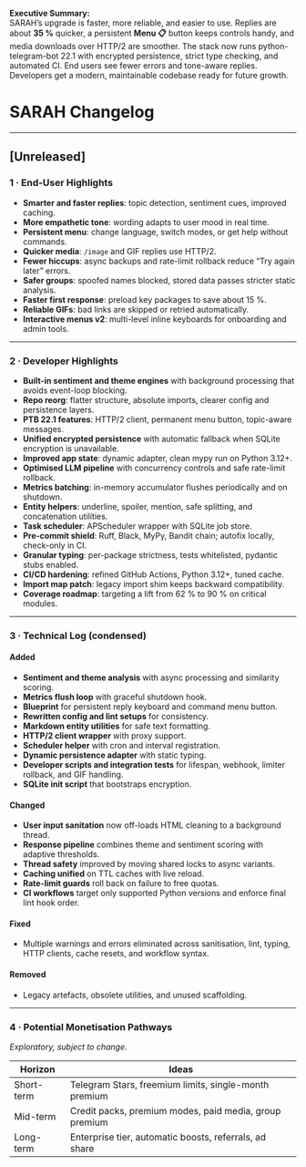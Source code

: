 **Executive Summary:**  
SARAH’s upgrade is faster, more reliable, and easier to use. Replies are about **35 %** quicker, a persistent **Menu 📋** button keeps controls handy, and media downloads over HTTP/2 are smoother. The stack now runs python-telegram-bot 22.1 with encrypted persistence, strict type checking, and automated CI. End users see fewer errors and tone-aware replies. Developers get a modern, maintainable codebase ready for future growth.

# SARAH Changelog

---

## [Unreleased]

### 1 · End-User Highlights

- **Smarter and faster replies**: topic detection, sentiment cues, improved caching.
- **More empathetic tone**: wording adapts to user mood in real time.
- **Persistent menu**: change language, switch modes, or get help without commands.
- **Quicker media**: `/image` and GIF replies use HTTP/2.
- **Fewer hiccups**: async backups and rate-limit rollback reduce “Try again later” errors.
- **Safer groups**: spoofed names blocked, stored data passes stricter static analysis.
- **Faster first response**: preload key packages to save about 15 %.
- **Reliable GIFs**: bad links are skipped or retried automatically.
- **Interactive menus v2**: multi-level inline keyboards for onboarding and admin tools.

---

### 2 · Developer Highlights

- **Built-in sentiment and theme engines** with background processing that avoids event-loop blocking.
- **Repo reorg**: flatter structure, absolute imports, clearer config and persistence layers.
- **PTB 22.1 features**: HTTP/2 client, permanent menu button, topic-aware messages.
- **Unified encrypted persistence** with automatic fallback when SQLite encryption is unavailable.
- **Improved app state**: dynamic adapter, clean mypy run on Python 3.12+.
- **Optimised LLM pipeline** with concurrency controls and safe rate-limit rollback.
- **Metrics batching**: in-memory accumulator flushes periodically and on shutdown.
- **Entity helpers**: underline, spoiler, mention, safe splitting, and concatenation utilities.
- **Task scheduler**: APScheduler wrapper with SQLite job store.
- **Pre-commit shield**: Ruff, Black, MyPy, Bandit chain; autofix locally, check-only in CI.
- **Granular typing**: per-package strictness, tests whitelisted, pydantic stubs enabled.
- **CI/CD hardening**: refined GitHub Actions, Python 3.12+, tuned cache.
- **Import map patch**: legacy import shim keeps backward compatibility.
- **Coverage roadmap**: targeting a lift from 62 % to 90 % on critical modules.

---

### 3 · Technical Log (condensed)

#### Added

- **Sentiment and theme analysis** with async processing and similarity scoring.
- **Metrics flush loop** with graceful shutdown hook.
- **Blueprint** for persistent reply keyboard and command menu button.
- **Rewritten config and lint setups** for consistency.
- **Markdown entity utilities** for safe text formatting.
- **HTTP/2 client wrapper** with proxy support.
- **Scheduler helper** with cron and interval registration.
- **Dynamic persistence adapter** with static typing.
- **Developer scripts and integration tests** for lifespan, webhook, limiter rollback, and GIF handling.
- **SQLite init script** that bootstraps encryption.

#### Changed

- **User input sanitation** now off-loads HTML cleaning to a background thread.
- **Response pipeline** combines theme and sentiment scoring with adaptive thresholds.
- **Thread safety** improved by moving shared locks to async variants.
- **Caching unified** on TTL caches with live reload.
- **Rate-limit guards** roll back on failure to free quotas.
- **CI workflows** target only supported Python versions and enforce final lint hook order.

#### Fixed

- Multiple warnings and errors eliminated across sanitisation, lint, typing, HTTP clients, cache resets, and workflow syntax.

#### Removed

- Legacy artefacts, obsolete utilities, and unused scaffolding.

---

### 4 · Potential Monetisation Pathways

_Exploratory, subject to change._

| Horizon    | Ideas                                                  |
| ---------- | ------------------------------------------------------ |
| Short-term | Telegram Stars, freemium limits, single-month premium  |
| Mid-term   | Credit packs, premium modes, paid media, group premium |
| Long-term  | Enterprise tier, automatic boosts, referrals, ad share |
